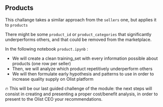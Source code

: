 ## Products

This challange takes a similar approach from the `sellers` one, but applies it to `products`

There might be some `product_id` or `product_categories` that significantly underperforms others, and that could be removed from the marketplace.

In the following notebook `product.ipynb` :
- We will create a clean training_set with every information possible about products (one row per seller)
- Then, we will analyze which product repetitively underperform others
- We will then formulate early hypothesis and patterns to use in order to increase quality supply on Olist platform

🔥 This will be our last guided challenge of the module: the next steps will consist in creating and presenting a proper cost/benefit analysis, in order to present to the Olist CEO your recommendations.

